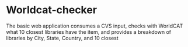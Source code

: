 # Worldcat-checker
The basic web application consumes a CVS input, checks with WorldCAT what 10 closest libraries have the item, and provides a breakdown of libraries by City, State, Country, and 10 closest
